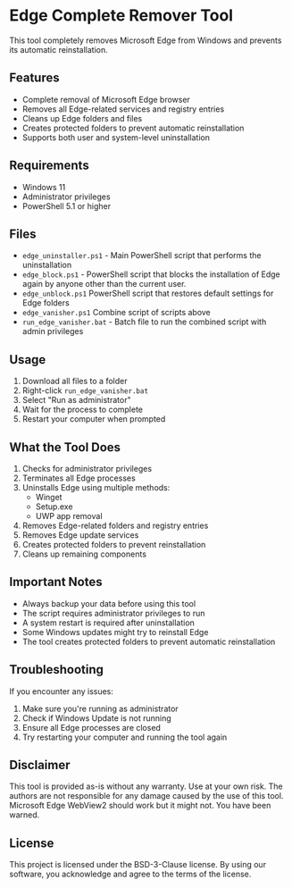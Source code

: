 # Edge Complete Remover Tool

This tool completely removes Microsoft Edge from Windows and prevents its automatic reinstallation.

## Features

- Complete removal of Microsoft Edge browser
- Removes all Edge-related services and registry entries
- Cleans up Edge folders and files
- Creates protected folders to prevent automatic reinstallation
- Supports both user and system-level uninstallation

## Requirements

- Windows 11
- Administrator privileges
- PowerShell 5.1 or higher

## Files

- `edge_uninstaller.ps1` - Main PowerShell script that performs the uninstallation
- `edge_block.ps1` - PowerShell script that blocks the installation of Edge again by anyone other than the current user.
- `edge_unblock.ps1` PowerShell script that restores default settings for Edge folders
- `edge_vanisher.ps1` Combine script of scripts above
- `run_edge_vanisher.bat` - Batch file to run the combined script with admin privileges

## Usage

1. Download all files to a folder
2. Right-click `run_edge_vanisher.bat`
3. Select "Run as administrator"
4. Wait for the process to complete
5. Restart your computer when prompted

## What the Tool Does

1. Checks for administrator privileges
2. Terminates all Edge processes
3. Uninstalls Edge using multiple methods:
   - Winget
   - Setup.exe
   - UWP app removal
4. Removes Edge-related folders and registry entries
5. Removes Edge update services
6. Creates protected folders to prevent reinstallation
7. Cleans up remaining components

## Important Notes

- Always backup your data before using this tool
- The script requires administrator privileges to run
- A system restart is required after uninstallation
- Some Windows updates might try to reinstall Edge
- The tool creates protected folders to prevent automatic reinstallation

## Troubleshooting

If you encounter any issues:
1. Make sure you're running as administrator
2. Check if Windows Update is not running
3. Ensure all Edge processes are closed
4. Try restarting your computer and running the tool again

## Disclaimer

This tool is provided as-is without any warranty. Use at your own risk. The authors are not responsible for any damage caused by the use of this tool. Microsoft Edge WebView2 should work but it might not. You have been warned.

## License

This project is licensed under the BSD-3-Clause license. By using our software, you acknowledge and agree to the terms of the license.
